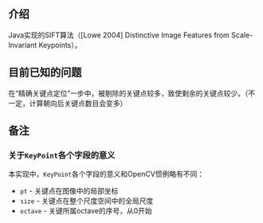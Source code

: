 ## 介绍

Java实现的SIFT算法（[Lowe 2004] Distinctive Image Features from Scale-Invariant Keypoints）。

## 目前已知的问题

在“精确关键点定位”一步中，被剔除的关键点较多，致使剩余的关键点较少。（不一定，计算朝向后关键点数目会变多）

## 备注

### 关于`KeyPoint`各个字段的意义

本实现中，`KeyPoint`各个字段的意义和OpenCV惯例略有不同：

- `pt` - 关键点在图像中的局部坐标
- `size` - 关键点在整个尺度空间中的全局尺度
- `octave` - 关键所属octave的序号，从0开始
